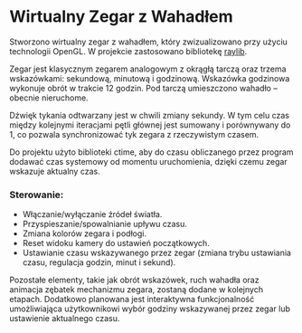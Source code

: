 # Wirtualny Zegar z Wahadłem

Stworzono wirtualny zegar z wahadłem, który zwizualizowano przy użyciu technologii OpenGL. W projekcie zastosowano bibliotekę [raylib](https://www.raylib.com). 

Zegar jest klasycznym zegarem analogowym z okrągłą tarczą oraz trzema wskazówkami: sekundową, minutową i godzinową. Wskazówka godzinowa wykonuje obrót w trakcie 12 godzin. Pod tarczą umieszczono wahadło – obecnie nieruchome. 

Dźwięk tykania odtwarzany jest w chwili zmiany sekundy. W tym celu czas między kolejnymi iteracjami pętli głównej jest sumowany i porównywany do 1, co pozwala synchronizować tyk zegara z rzeczywistym czasem.

Do projektu użyto biblioteki ctime, aby do czasu obliczanego przez program dodawać czas systemowy od momentu uruchomienia, dzięki czemu zegar wskazuje aktualny czas.

### Sterowanie:
- Włączanie/wyłączanie źródeł światła.
- Przyspieszanie/spowalnianie upływu czasu.
- Zmiana kolorów zegara i podłogi.
- Reset widoku kamery do ustawień początkowych.
- Ustawianie czasu wskazywanego przez zegar (zmiana trybu ustawiania czasu, regulacja godzin, minut i sekund).

Pozostałe elementy, takie jak obrót wskazówek, ruch wahadła oraz animacja zębatek mechanizmu zegara, zostaną dodane w kolejnych etapach. Dodatkowo planowana jest interaktywna funkcjonalność umożliwiająca użytkownikowi wybór godziny wskazywanej przez zegar lub ustawienie aktualnego czasu.
